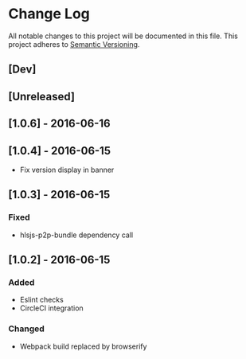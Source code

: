 # Change Log
All notable changes to this project will be documented in this file.
This project adheres to [Semantic Versioning](http://semver.org/).

## [Dev]

## [Unreleased]

## [1.0.6] - 2016-06-16

## [1.0.4] - 2016-06-15
- Fix version display in banner

## [1.0.3] - 2016-06-15
### Fixed
- hlsjs-p2p-bundle dependency call

## [1.0.2] - 2016-06-15
### Added
- Eslint checks
- CircleCI integration
### Changed
- Webpack build replaced by browserify

